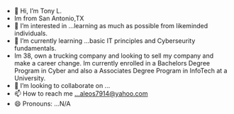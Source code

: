 - 👋 Hi, I’m Tony L.
- Im from San Antonio,TX
- 👀 I’m interested in ...learning as much as possible from likeminded individuals.
- 🌱 I’m currently learning ...basic IT principles and Cyberseurity fundamentals.
-    Im 38, own a trucking company and looking to sell my company and make a career change. Im currently enrolled in a Bachelors Degree Program in Cyber and also a Associates Degree Program in InfoTech at a University.
- 💞️ I’m looking to collaborate on ...
- 📫 How to reach me ...aleos7914@yahoo.com
- 😄 Pronouns: ...N/A

<!---
Aleos2100/Aleos2100 is a ✨ special ✨ repository because its `README.md` (this file) appears on your GitHub profile.
You can click the Preview link to take a look at your changes.
--->
